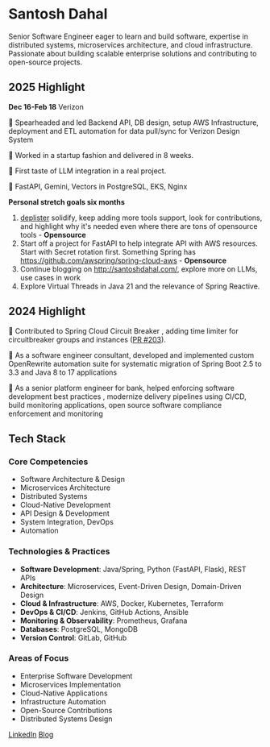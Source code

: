 # Santosh Dahal

Senior Software Engineer eager to learn and build software,  expertise in distributed systems, microservices architecture, and cloud infrastructure. Passionate about building scalable enterprise solutions and contributing to open-source projects.

## 2025 Highlight

**Dec 16-Feb 18** Verizon

🌟  Spearheaded and led Backend API, DB design, setup AWS Infrastructure, deployment and ETL automation for data pull/sync for Verizon Design System

🌟  Worked in a startup fashion and delivered in 8 weeks.

🌟  First taste of LLM integration in a real project. 

🌟  FastAPI, Gemini, Vectors in PostgreSQL, EKS, Nginx

**Personal stretch goals six months**
1. [deplister](https://github.com/santoshdahal12/deplister) solidify, keep adding more tools support, look for contributions,  and highlight why it's needed even where there are tons of opensource tools - **Opensource**
2. Start off a project for FastAPI to help integrate API with AWS resources. Start with Secret rotation first. Something Spring has https://github.com/awspring/spring-cloud-aws - **Opensource**
3. Continue blogging on http://santoshdahal.com/, explore more on LLMs, use cases in work
4. Explore Virtual Threads in Java 21 and the relevance of Spring Reactive.


## 2024 Highlight
🌟 Contributed to Spring Cloud Circuit Breaker , adding time limiter for circuitbreaker groups and instances ([PR #203](https://github.com/spring-cloud/spring-cloud-circuitbreaker/pull/203)).

🌟 As a software engineer consultant, developed and implemented custom OpenRewrite automation suite for systematic migration of Spring Boot 2.5 to 3.3 and Java 8 to 17 applications

🌟 As a senior platform engineer for bank, helped enforcing software development best practices , modernize delivery pipelines using CI/CD, build monitoring applications, open source software compliance enforcement and monitoring


## Tech Stack
### Core Competencies
- Software Architecture & Design
- Microservices Architecture
- Distributed Systems
- Cloud-Native Development
- API Design & Development
- System Integration, DevOps
- Automation

### Technologies & Practices
- **Software Development**: Java/Spring, Python (FastAPI, Flask), REST APIs
- **Architecture**: Microservices, Event-Driven Design, Domain-Driven Design
- **Cloud & Infrastructure**: AWS, Docker, Kubernetes, Terraform
- **DevOps & CI/CD**: Jenkins, GitHub Actions, Ansible
- **Monitoring & Observability**: Prometheus, Grafana
- **Databases**: PostgreSQL, MongoDB
- **Version Control**: GitLab, GitHub

### Areas of Focus
- Enterprise Software Development
- Microservices Implementation
- Cloud-Native Applications
- Infrastructure Automation
- Open-Source Contributions
- Distributed Systems Design

[LinkedIn](https://www.linkedin.com/in/santosh-dahal/)
[Blog](https://santoshdahal.com)
